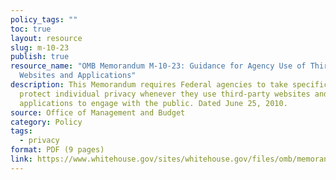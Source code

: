 ```yaml
---
policy_tags: ""
toc: true
layout: resource
slug: m-10-23
publish: true
resource_name: "OMB Memorandum M-10-23: Guidance for Agency Use of Third-Party
  Websites and Applications"
description: This Memorandum requires Federal agencies to take specific steps to
  protect individual privacy whenever they use third-party websites and
  applications to engage with the public. Dated June 25, 2010.
source: Office of Management and Budget
category: Policy
tags:
  - privacy
format: PDF (9 pages)
link: https://www.whitehouse.gov/sites/whitehouse.gov/files/omb/memoranda/2010/m10-23.pdf
---
```

